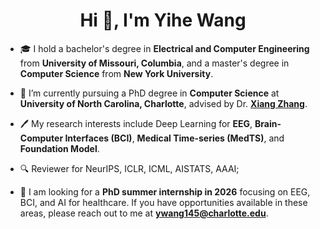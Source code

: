 

<h1 align="center">Hi 👋, I'm Yihe Wang </h1>

- 🎓 I hold a bachelor's degree in **Electrical and Computer Engineering** from **University of Missouri, Columbia**, and a master's degree in **Computer Science** from **New York University**.

- 🌱 I’m currently pursuing a PhD degree in **Computer Science** at **University of North Carolina, Charlotte**, advised by Dr. [**Xiang Zhang**](https://scholar.google.com/citations?user=0hCzMi4AAAAJ&hl=en).

- 🖊 My research interests include Deep Learning for **EEG**, **Brain-Computer Interfaces (BCI)**, **Medical Time-series (MedTS)**, and **Foundation Model**.

- 🔍 Reviewer for NeurIPS, ICLR, ICML, AISTATS, AAAI;
  
- 👯 I am looking for a **PhD summer internship in 2026** focusing on EEG,  BCI, and AI for healthcare. If you have opportunities available in these areas, please reach out to me at [**ywang145@charlotte.edu**](mailto:ywang145@charlotte.edu).
